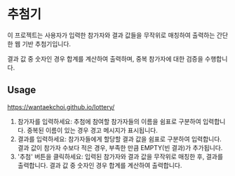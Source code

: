 # 추첨기

이 프로젝트는 사용자가 입력한 참가자와 결과 값들을 무작위로 매칭하여 출력하는 간단한 웹 기반 추첨기입니다.

결과 값 중 숫자인 경우 합계를 계산하여 출력하며, 중복 참가자에 대한 검증을 수행합니다.

## Usage

https://wantaekchoi.github.io/lottery/

1. 참가자를 입력하세요: 추첨에 참여할 참가자들의 이름을 쉼표로 구분하여 입력합니다. 중복된 이름이 있는 경우 경고 메시지가 표시됩니다.
1. 결과를 입력하세요: 참가자들에게 할당할 결과 값을 쉼표로 구분하여 입력합니다. 결과 값이 참가자 수보다 적은 경우, 부족한 만큼 EMPTY(빈 결과)가 추가됩니다.
1. '추첨' 버튼을 클릭하세요: 입력된 참가자와 결과 값을 무작위로 매칭한 후, 결과를 출력합니다. 결과 값 중 숫자인 경우 합계를 계산하여 출력합니다.
